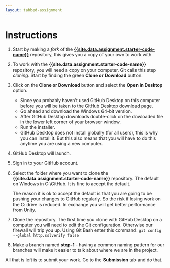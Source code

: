 ```yaml
---
layout: tabbed-assignment
---
```


# Instructions

1. Start by making a _fork_ of the **[{{site.data.assignment.starter-code-name}}][starter-code-url]** repository, this gives you a copy of your own to work with.
1. To work with the **{{site.data.assignment.starter-code-name}}** repository, you will need a copy on your computer. Git calls this step _cloning_. Start by finding the green **Clone or Download** button.
1. Click on the **Clone or Download** button and select the **Open in Desktop** option.
   - Since you probably haven't used GitHub Desktop on this computer before you will be taken to the GitHub Desktop download page.
   - Go ahead and download the Windows 64-bit version.
   - After GitHub Desktop downloads double-click on the dowloaded file in the lower left corner of your browser window.
   - Run the installer.
   - GitHub Desktop does not install globally (for all users), this is why you can install it. But this also means that you will have to do this anytime you are using a new computer.
1. GitHub Desktop will launch.
1. Sign in to your GitHub account.
1. Select the folder where you want to clone the **{{site.data.assignment.starter-code-name}}** repository. The default on Windows in C:\GitHub. It is fine to accept the default.

   The reason it is ok to accept the default is that you are going to be pushing your changes to GitHub regularly. So the risk if losing work on the C: drive is reduced. In exchange you will get better performance from Unity.
1. Clone the repository. The first time you clone with GitHub Desktop on a computer you will need to edit the Git configuration. Otherwise our firewall will trip you up. Using Git Bash enter this command:
   ```git config --global http.sslverify false```
1. Make a branch named **step-1** - having a common naming pattern for our branches will make it easier to talk about where we are in the project.

All that is left is to submit your work. Go to the **Submission** tab and do that.

<!-- Don't edit links here, change them in _data/assignment.yml instead, -->

[slides]: <{{site.data.assignment.slides}}>
[starter-code-url]: <{{site.data.assignment.starter-code-url}}>
[template]: <{{site.data.assignment.template}}>

